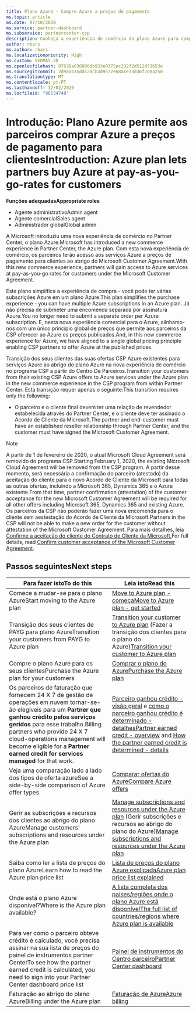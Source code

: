 ```yaml
---
title: Plano Azure - Compre Azure a preços de pagamento
ms.topic: article
ms.date: 07/10/2020
ms.service: partner-dashboard
ms.subservice: partnercenter-csp
description: Conheça a experiência de comércio do plano Azure para comprar serviços Azure a preços de pagamento para os clientes. Saiba mais sobre novos requisitos de segurança também.
author: rbars
ms.author: rbars
ms.localizationpriority: High
ms.custom: SEOMAY.20
ms.openlocfilehash: 87638a036086db933e0375ec232f2d512d73653e
ms.sourcegitcommit: 2d9aab15ddc20cb3d9537e68ace33d36f7d8a250
ms.translationtype: MT
ms.contentlocale: pt-PT
ms.lasthandoff: 12/02/2020
ms.locfileid: "96534748"
---
```

# <a name="introduction-azure-plan-lets-partners-buy-azure-at-pay-as-you-go-rates-for-customers"></a><span data-ttu-id="06989-104">Introdução: Plano Azure permite aos parceiros comprar Azure a preços de pagamento para clientes</span><span class="sxs-lookup"><span data-stu-id="06989-104">Introduction: Azure plan lets partners buy Azure at pay-as-you-go-rates for customers</span></span>

<span data-ttu-id="06989-105">**Funções adequadas**</span><span class="sxs-lookup"><span data-stu-id="06989-105">**Appropriate roles**</span></span>

- <span data-ttu-id="06989-106">Agente administrativo</span><span class="sxs-lookup"><span data-stu-id="06989-106">Admin agent</span></span>
- <span data-ttu-id="06989-107">Agente comercial</span><span class="sxs-lookup"><span data-stu-id="06989-107">Sales agent</span></span>
- <span data-ttu-id="06989-108">Administrador global</span><span class="sxs-lookup"><span data-stu-id="06989-108">Global admin</span></span>

<span data-ttu-id="06989-109">A Microsoft introduziu uma nova experiência de comércio no Partner Center, o plano Azure.</span><span class="sxs-lookup"><span data-stu-id="06989-109">Microsoft has introduced a new commerce experience in Partner Center, the Azure plan.</span></span>  <span data-ttu-id="06989-110">Com esta nova experiência de comércio, os parceiros terão acesso aos serviços Azure a preços de pagamento para clientes ao abrigo do Microsoft Customer Agreement.</span><span class="sxs-lookup"><span data-stu-id="06989-110">With this new commerce experience, partners will gain access to Azure services at pay-as-you-go rates for customers under the Microsoft Customer Agreement.</span></span>

<span data-ttu-id="06989-111">Este plano simplifica a experiência de compra - você pode ter várias subscrições Azure em um plano Azure.</span><span class="sxs-lookup"><span data-stu-id="06989-111">This plan simplifies the purchase experience - you can have multiple Azure subscriptions in an Azure plan.</span></span> <span data-ttu-id="06989-112">Já não precisa de submeter uma encomenda separada por assinatura Azure.</span><span class="sxs-lookup"><span data-stu-id="06989-112">You no longer need to submit a separate order per Azure subscription.</span></span> <span data-ttu-id="06989-113">E, nesta nova experiência comercial para o Azure, alinhamo-nos com um único princípio global de preços que permite aos parceiros da CSP oferecer ao Azure os preços publicados.</span><span class="sxs-lookup"><span data-stu-id="06989-113">And, in this new commerce experience for Azure, we have aligned to a single global pricing principle enabling CSP partners to offer Azure at the published prices.</span></span>

<span data-ttu-id="06989-114">Transição dos seus clientes das suas ofertas CSP Azure existentes para serviços Azure ao abrigo do plano Azure na nova experiência de comércio no programa CSP a partir do Centro De Parceiros.</span><span class="sxs-lookup"><span data-stu-id="06989-114">Transition your customers from their existing CSP Azure offers to Azure services under the Azure plan in the new commerce experience in the CSP program from within Partner Center.</span></span> <span data-ttu-id="06989-115">Esta transição requer apenas o seguinte:</span><span class="sxs-lookup"><span data-stu-id="06989-115">This transition requires only the following:</span></span>

- <span data-ttu-id="06989-116">O parceiro e o cliente final devem ter uma relação de revendedor estabelecida através do Partner Center, e o cliente deve ter assinado o Acordo de Cliente da Microsoft.</span><span class="sxs-lookup"><span data-stu-id="06989-116">The partner and end-customer must have an established reseller relationship through Partner Center, and the customer must have signed the Microsoft Customer Agreement.</span></span>

>[!Note]
><span data-ttu-id="06989-117">A partir de 1 de fevereiro de 2020, o atual Microsoft Cloud Agreement será removido do programa CSP.</span><span class="sxs-lookup"><span data-stu-id="06989-117">Starting February 1, 2020, the existing Microsoft Cloud Agreement will be removed from the CSP program.</span></span> <span data-ttu-id="06989-118">A partir desse momento, será necessária a confirmação do parceiro (atestado) da aceitação do cliente para o novo Acordo de Cliente da Microsoft para todas as outras ofertas, incluindo a Microsoft 365, Dynamics 365 e o Azure existente.</span><span class="sxs-lookup"><span data-stu-id="06989-118">From that time, partner confirmation (attestation) of the customer acceptance for the new Microsoft Customer Agreement will be required for all other offers including Microsoft 365, Dynamics 365 and existing Azure.</span></span> <span data-ttu-id="06989-119">Os parceiros da CSP não poderão fazer uma nova encomenda para o cliente sem aestestação do Acordo de Cliente da Microsoft.</span><span class="sxs-lookup"><span data-stu-id="06989-119">Partners in the CSP will not be able to make a new order for the customer without attestation of the Microsoft Customer Agreement.</span></span> <span data-ttu-id="06989-120">Para mais detalhes, leia [Confirme a aceitação do cliente do Contrato de Cliente da Microsoft.](confirm-customer-agreement.md)</span><span class="sxs-lookup"><span data-stu-id="06989-120">For full details, read [Confirm customer acceptance of the Microsoft Customer Agreement](confirm-customer-agreement.md).</span></span>


## <a name="next-steps"></a><span data-ttu-id="06989-121">Passos seguintes</span><span class="sxs-lookup"><span data-stu-id="06989-121">Next steps</span></span>

|<span data-ttu-id="06989-122">**Para fazer isto**</span><span class="sxs-lookup"><span data-stu-id="06989-122">**To do this**</span></span>   |<span data-ttu-id="06989-123">**Leia isto**</span><span class="sxs-lookup"><span data-stu-id="06989-123">**Read this**</span></span>   |
|------------------|---------------------|
|<span data-ttu-id="06989-124">Comece a mudar-se para o plano Azure</span><span class="sxs-lookup"><span data-stu-id="06989-124">Start moving to the Azure plan</span></span>|[<span data-ttu-id="06989-125">Move to Azure plan - começa</span><span class="sxs-lookup"><span data-stu-id="06989-125">Move to Azure plan - get started</span></span>](azure-plan-get-started.md)
|<span data-ttu-id="06989-126">Transição dos seus clientes de PAYG para plano Azure</span><span class="sxs-lookup"><span data-stu-id="06989-126">Transition your customers from PAYG to Azure plan</span></span>|<span data-ttu-id="06989-127">[Transition your customer to Azure plan](azure-plan-transition.md) (Fazer a transição dos clientes para o plano do Azure)</span><span class="sxs-lookup"><span data-stu-id="06989-127">[Transition your customer to Azure plan](azure-plan-transition.md)</span></span>|
|<span data-ttu-id="06989-128">Compre o plano Azure para os seus clientes</span><span class="sxs-lookup"><span data-stu-id="06989-128">Purchase the Azure plan for your customers</span></span>|[<span data-ttu-id="06989-129">Comprar o plano do Azure</span><span class="sxs-lookup"><span data-stu-id="06989-129">Purchase the Azure plan</span></span>](purchase-azure-plan.md)|
|<span data-ttu-id="06989-130">Os parceiros de faturação que fornecem 24 X 7 de gestão de operações em nuvem tornar-se-ão elegíveis para um **Partner que ganhou crédito pelos serviços geridos** para esse trabalho.</span><span class="sxs-lookup"><span data-stu-id="06989-130">Billing partners who provide 24 X 7 cloud-operations management will become eligible for a **Partner earned credit for services managed** for that work.</span></span>|<span data-ttu-id="06989-131">[Parceiro ganhou crédito - visão geral](partner-earned-credit.md) e [como o parceiro ganhou crédito é determinado - detalhes](partner-earned-credit-explanation.md)</span><span class="sxs-lookup"><span data-stu-id="06989-131">[Partner earned credit - overview](partner-earned-credit.md) and [How the partner earned credit is determined - details](partner-earned-credit-explanation.md)</span></span>|
|<span data-ttu-id="06989-132">Veja uma comparação lado a lado dos tipos de oferta azure</span><span class="sxs-lookup"><span data-stu-id="06989-132">See a side-by-side comparison of Azure offer types</span></span>|[<span data-ttu-id="06989-133">Comparar ofertas do Azure</span><span class="sxs-lookup"><span data-stu-id="06989-133">Compare Azure offers</span></span>](compare-azure-offers.md)|
|<span data-ttu-id="06989-134">Gerir as subscrições e recursos dos clientes ao abrigo do plano Azure</span><span class="sxs-lookup"><span data-stu-id="06989-134">Manage customers' subscriptions and resources under the Azure plan</span></span>|<span data-ttu-id="06989-135">[Manage subscriptions and resources under the Azure plan](azure-plan-manage.md) (Gerir subscrições e recursos ao abrigo do plano do Azure)</span><span class="sxs-lookup"><span data-stu-id="06989-135">[Manage subscriptions and resources under the Azure plan](azure-plan-manage.md)</span></span>|
|<span data-ttu-id="06989-136">Saiba como ler a lista de preços do plano Azure</span><span class="sxs-lookup"><span data-stu-id="06989-136">Learn how to read the Azure plan price list</span></span>   |[<span data-ttu-id="06989-137">Lista de preços do plano Azure explicada</span><span class="sxs-lookup"><span data-stu-id="06989-137">Azure plan price list explained</span></span>](azure-plan-price-list.md)|
|<span data-ttu-id="06989-138">Onde está o plano Azure disponível?</span><span class="sxs-lookup"><span data-stu-id="06989-138">Where is the Azure plan available?</span></span>|[<span data-ttu-id="06989-139">A lista completa dos países/regiões onde o plano Azure está disponível</span><span class="sxs-lookup"><span data-stu-id="06989-139">The full list of countries/regions where Azure plan is available</span></span>](https://query.prod.cms.rt.microsoft.com/cms/api/am/binary/RE3QN0x)
|<span data-ttu-id="06989-140">Para ver como o parceiro obteve crédito é calculado, você precisa assinar na sua lista de preços do painel de instrumentos partner Center</span><span class="sxs-lookup"><span data-stu-id="06989-140">To see how the partner earned credit is calculated, you need to sign into your Partner Center dashboard price list</span></span>|[<span data-ttu-id="06989-141">Painel de instrumentos do Centro parceiro</span><span class="sxs-lookup"><span data-stu-id="06989-141">Partner Center dashboard</span></span>](https://partner.microsoft.com/dashboard/home)|
|<span data-ttu-id="06989-142">Faturação ao abrigo do plano Azure</span><span class="sxs-lookup"><span data-stu-id="06989-142">Billing under the Azure plan</span></span>|[<span data-ttu-id="06989-143">Faturação de Azure</span><span class="sxs-lookup"><span data-stu-id="06989-143">Azure billing</span></span>](azure-plan-billing.md)|